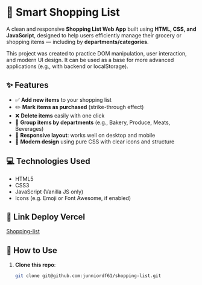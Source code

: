 # 🛒 Smart Shopping List

A clean and responsive **Shopping List Web App** built using **HTML, CSS, and JavaScript**, designed to help users efficiently manage their grocery or shopping items — including by **departments/categories**.

This project was created to practice DOM manipulation, user interaction, and modern UI design. It can be used as a base for more advanced applications (e.g., with backend or localStorage).


## ✨ Features

- ✅ **Add new items** to your shopping list
- ✏️ **Mark items as purchased** (strike-through effect)
- ❌ **Delete items** easily with one click
- 🧺 **Group items by departments** (e.g., Bakery, Produce, Meats, Beverages)
- 📱 **Responsive layout**: works well on desktop and mobile
- 🎨 **Modern design** using pure CSS with clear icons and structure


## 💻 Technologies Used

- HTML5
- CSS3
- JavaScript (Vanilla JS only)
- Icons (e.g. Emoji or Font Awesome, if enabled)

## 🔗 Link Deploy Vercel 

[Shopping-list](https://shopping-list-nine-rosy.vercel.app/)


## 🚀 How to Use

1. **Clone this repo**:
   ```bash
   git clone git@github.com:junniordf61/shopping-list.git
